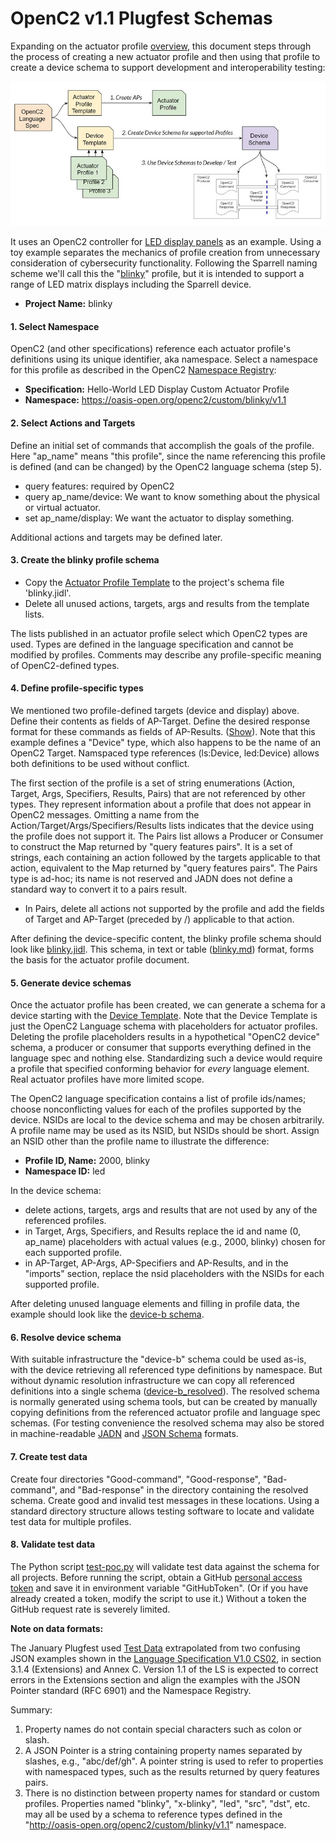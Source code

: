 # OpenC2 v1.1 Plugfest Schemas
Expanding on the actuator profile
[overview](https://github.com/oasis-open/openc2-custom-aps/blob/master/Schema-Template/README.md),
this document steps through the process of creating a new actuator profile and then using that profile to create
a device schema to support development and interoperability testing:

![](images/ap-process.jpg)

It uses an OpenC2 controller for
[LED display panels](https://www.amazon.com/panels-digital-module-display-P3-19296mm/dp/B079JSKF21)
as an example. Using a toy example separates the mechanics of profile creation from unnecessary consideration
of cybersecurity functionality.
Following the Sparrell naming scheme we'll call this the "[blinky](https://github.com/sparrell/BlinkyHaHa)"
profile, but it is intended to support a range of LED matrix displays including the Sparrell device.

* **Project Name:** blinky

#### 1. Select Namespace
OpenC2 (and other specifications) reference each actuator profile's definitions using its unique identifier,
aka namespace. Select a namespace for this profile as described in the OpenC2
[Namespace Registry](https://github.com/oasis-tcs/oc2arch/blob/master/namespace-registry.md):

* **Specification:** Hello-World LED Display Custom Actuator Profile
* **Namespace:** https://oasis-open.org/openc2/custom/blinky/v1.1

#### 2. Select Actions and Targets
Define an initial set of commands that accomplish the goals of the profile. Here "ap_name" means "this profile",
since the name referencing this profile is defined (and can be changed) by the OpenC2 language schema (step 5).

* query features: required by OpenC2
* query ap_name/device: We want to know something about the physical or virtual actuator.
* set ap_name/display: We want the actuator to display something.

Additional actions and targets may be defined later.

#### 3. Create the blinky profile schema
* Copy the
[Actuator Profile Template](oc2-language/oc2ls-v1.1-ap-template.jidl)
to the project's schema file 'blinky.jidl'.
* Delete all unused actions, targets, args and results from the template lists.

The lists published in an actuator profile select which OpenC2 types are used. Types are defined
in the language specification and cannot be modified by profiles. Comments may describe any profile-specific
meaning of OpenC2-defined types.

#### 4. Define profile-specific types
We mentioned two profile-defined targets (device and display) above.  Define their contents as fields of AP-Target.
Define the desired response format for these commands as fields of AP-Results. ([Show](images/ap-template-device.jpg)).
Note that this example defines a "Device" type, which also happens to be the name of an OpenC2 Target.
Namspaced type references (ls:Device, led:Device) allows both definitions to be used without conflict.

The first section of the profile is a set of string enumerations (Action, Target, Args, Specifiers, Results, Pairs)
that are not referenced by other types. They represent information about a profile that does not appear in
OpenC2 messages. Omitting a name from the Action/Target/Args/Specifiers/Results lists indicates that the device
using the profile does not support it. The Pairs list allows a Producer or Consumer to construct the Map
returned by "query features pairs". It is a set of strings, each containing an action followed by the targets
applicable to that action, equivalent to the Map returned by "query features pairs". The Pairs type is ad-hoc;
its name is not reserved and JADN does not define a standard way to convert it to a pairs result.

* In Pairs, delete all actions not supported by the profile and add the fields of Target and AP-Target
(preceded by /) applicable to that action.

After defining the device-specific content, the blinky profile schema should look like
[blinky.jidl](blinky/blinky.jidl). This schema, in text or table ([blinky.md](blinky/blinky.md)) format,
forms the basis for the actuator profile document.

#### 5. Generate device schemas
Once the actuator profile has been created, we can generate a schema for a device starting with the
[Device Template](oc2-language/oc2ls-v1.1-lang.jidl).
Note that the Device Template is just the OpenC2 Language schema with placeholders for actuator profiles. Deleting
the profile placeholders results in a hypothetical "OpenC2 device" schema, a producer or consumer that
supports everything defined in the language spec and nothing else. Standardizing such a device would require a
profile that specified conforming behavior for *every* language element. Real actuator profiles have more limited scope.

The OpenC2 language specification contains a list of profile ids/names;
choose nonconflicting values for each of the profiles supported by the device.
NSIDs are local to the device schema and may be chosen arbitrarily.
A profile name may be used as its NSID, but NSIDs should be short. Assign an NSID other than the profile name
to illustrate the difference:

* **Profile ID, Name:** 2000, blinky
* **Namespace ID:** led

In the device schema:

* delete actions, targets, args and results that are not used by any of the referenced profiles.
* in Target, Args, Specifiers, and Results replace the id and name (0, ap_name) placeholders
with actual values (e.g., 2000, blinky) chosen for each supported profile.
* in AP-Target, AP-Args, AP-Specifiers and AP-Results, and in the "imports" section, replace the nsid placeholders
with the NSIDs for each supported profile.
 
After deleting unused language elements and filling in profile data, the example should look like the
[device-b schema](blinky/device-b.jidl).

#### 6. Resolve device schema
With suitable infrastructure the "device-b" schema could be used as-is, with the device retrieving all referenced
type definitions by namespace. But without dynamic resolution infrastructure we can copy all referenced definitions
into a single schema ([device-b_resolved](blinky/device-b_resolved.jidl)).
The resolved schema is normally generated using schema tools, but can be created by manually copying
definitions from the referenced actuator profile and language spec schemas.  (For testing convenience the resolved
schema may also be stored in machine-readable [JADN](blinky/device-b_resolved.jadn) and
[JSON Schema](blinky/device-b_resolved.json) formats.

#### 7. Create test data
Create four directories "Good-command", "Good-response", "Bad-command", and "Bad-response" in the directory
containing the resolved schema. Create good and invalid test messages in these locations.
Using a standard directory structure allows testing software to locate and validate test data for multiple profiles.

#### 8. Validate test data
The Python script [test-poc.py](test-poc.py) will validate test data against the schema for all projects.
Before running the script, obtain a GitHub
[personal access token](https://docs.github.com/en/github/authenticating-to-github/creating-a-personal-access-token)
and save it in environment variable "GitHubToken".  (Or if you have already created a token, modify the script
to use it.) Without a token the GitHub request rate is severely limited.

**Note on data formats:**

The January Plugfest used [Test Data](https://github.com/oasis-open/openc2-custom-aps/tree/master/Test) extrapolated
from two confusing JSON examples shown in the
[Language Specification V1.0 CS02](https://docs.oasis-open.org/openc2/oc2ls/v1.0/cs02/oc2ls-v1.0-cs02.html), in
section 3.1.4 (Extensions) and Annex C.  Version 1.1 of the LS is expected to correct errors in the Extensions
section and align the examples with the JSON Pointer standard (RFC 6901) and the Namespace Registry.

Summary:
1) Property names do not contain special characters such as colon or slash.
2) A JSON Pointer is a string containing property names separated by slashes, e.g., "abc/def/gh". A pointer
string is used to refer to properties with namespaced types, such as the results returned by query features pairs.
3) There is no distinction between property names for standard or custom profiles.
Properties named "blinky", "x-blinky", "led", "src", "dst", etc. may all be used by a schema to reference
types defined in the "http://oasis-open.org/openc2/custom/blinky/v1.1" namespace.